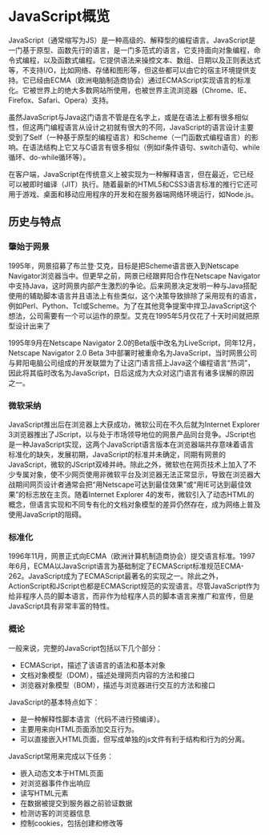 # JavaScript概览

JavaScript（通常缩写为JS）是一种高级的、解释型的编程语言。JavaScript是一门基于原型、函数先行的语言，是一门多范式的语言，它支持面向对象编程，命令式编程，以及函数式编程。它提供语法来操控文本、数组、日期以及正则表达式等，不支持I/O，比如网络、存储和图形等，但这些都可以由它的宿主环境提供支持。它已经由ECMA（欧洲电脑制造商协会）通过ECMAScript实现语言的标准化。它被世界上的绝大多数网站所使用，也被世界主流浏览器（Chrome、IE、Firefox、Safari、Opera）支持。

虽然JavaScript与Java这门语言不管是在名字上，或是在语法上都有很多相似性，但这两门编程语言从设计之初就有很大的不同，JavaScript的语言设计主要受到了Self（一种基于原型的编程语言）和Scheme（一门函数式编程语言）的影响。在语法结构上它又与C语言有很多相似（例如if条件语句、switch语句、while循环、do-while循环等）。

在客户端，JavaScript在传统意义上被实现为一种解释语言，但在最近，它已经可以被即时编译（JIT）执行。随着最新的HTML5和CSS3语言标准的推行它还可用于游戏、桌面和移动应用程序的开发和在服务器端网络环境运行，如Node.js。

## 历史与特点

### 肇始于网景

1995年，网景招募了布兰登·艾克，目标是把Scheme语言嵌入到Netscape Navigator浏览器当中。但更早之前，网景已经跟昇阳合作在Netscape Navigator中支持Java，这时网景内部产生激烈的争论。后来网景决定发明一种与Java搭配使用的辅助脚本语言并且语法上有些类似，这个决策导致排除了采用现有的语言，例如Perl、Python、Tcl或Scheme。为了在其他竞争提案中捍卫JavaScript这个想法，公司需要有一个可以运作的原型。艾克在1995年5月仅花了十天时间就把原型设计出来了

1995年9月在Netscape Navigator 2.0的Beta版中改名为LiveScript，同年12月，Netscape Navigator 2.0 Beta 3中部署时被重命名为JavaScript，当时网景公司与昇阳电脑公司组成的开发联盟为了让这门语言搭上Java这个编程语言“热词”，因此将其临时改名为JavaScript，日后这成为大众对这门语言有诸多误解的原因之一。

### 微软采纳

JavaScript推出后在浏览器上大获成功，微软公司在不久后就为Internet Explorer 3浏览器推出了JScript，以与处于市场领导地位的网景产品同台竞争。JScript也是一种JavaScript实现，这两个JavaScript语言版本在浏览器端共存意味着语言标准化的缺失，发展初期，JavaScript的标准并未确定，同期有网景的JavaScript，微软的JScript双峰并峙。除此之外，微软也在网页技术上加入了不少专属对象，使不少网页使用非微软平台及浏览器无法正常显示，导致在浏览器大战期间网页设计者通常会把“用Netscape可达到最佳效果”或“用IE可达到最佳效果”的标志放在主页。随着Internet Explorer 4的发布，微软引入了动态HTML的概念，但语言实现和不同专有化的文档对象模型的差异仍然存在，成为网络上普及使用JavaScript的阻碍。

### 标准化

1996年11月，网景正式向ECMA（欧洲计算机制造商协会）提交语言标准。1997年6月，ECMA以JavaScript语言为基础制定了ECMAScript标准规范ECMA-262。JavaScript成为了ECMAScript最著名的实现之一。除此之外，ActionScript和JScript也都是ECMAScript规范的实现语言。尽管JavaScript作为给非程序人员的脚本语言，而非作为给程序人员的脚本语言来推广和宣传，但是JavaScript具有非常丰富的特性。

### 概论

一般来说，完整的JavaScript包括以下几个部分：

- ECMAScript，描述了该语言的语法和基本对象
- 文档对象模型（DOM），描述处理网页内容的方法和接口
- 浏览器对象模型（BOM），描述与浏览器进行交互的方法和接口

JavaScript的基本特点如下：

- 是一种解释性脚本语言（代码不进行预编译）。
- 主要用来向HTML页面添加交互行为。
- 可以直接嵌入HTML页面，但写成单独的js文件有利于结构和行为的分离。

JavaScript常用来完成以下任务：

- 嵌入动态文本于HTML页面
- 对浏览器事件作出响应
- 读写HTML元素
- 在数据被提交到服务器之前验证数据
- 检测访客的浏览器信息
- 控制cookies，包括创建和修改等
